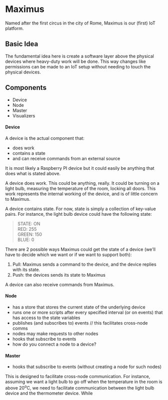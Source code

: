 # Maximus
Named after the first circus in the city of Rome, Maximus is our (first) IoT platform.

## Basic Idea
The fundamental idea here is create a software layer above the physical devices where heavy-duty work will be done. This way changes like permissions can be made to an IoT setup without needing to touch the physical devices.

## Components
* Device
* Node
* Master
* Visualizers

#### Device
A device is the actual component that:
* does work
* contains a state
* and can receive commands from an external source

It is most likely a Raspberry PI device but it could easily be anything that does what is stated above.

A device does work. This could be anything, really. It could be turning on a light bulb, measuring the temperature of the room, locking all doors. This work represents the internal working of the device, and is of little concern to Maximus.

A device contains state. For now, state is simply a collection of key-value pairs. For instance, the light bulb device could have the following state:
> STATE: ON  
> RED:   255  
> GREEN: 150  
> BLUE:  0

There are 2 possible ways Maximus could get the state of a device (we'll have to decide which we want or if we want to support both):
1. Pull: Maximus sends a command to the device, and the device replies with its state.
2. Push: the devices sends its state to Maximus

A device can also receive commands from Maximus.

#### Node
* has a store that stores the current state of the underlying device
* runs one or more scripts after every specified interval (or on events) that has access to the state variables
* publishes (and subscribes to) events // this facilitates cross-node comms
* nodes may make requests to other nodes
* hooks that subscribe to events
* how do you connect a node to a device?

#### Master
* hooks that subscribe to events (without creating a node for such nodes)

This is designed to facilitate cross-node communication. For instance, assuming we want a light bulb to go off when the temperature in the room is above 20<sup>o</sup>C, we need to facilitate communication between the light bulb device and the thermometer device. While

